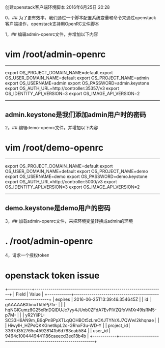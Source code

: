 创建openstack客户端环境脚本
2016年6月25日
20:28
 
0，## 为了更有效率，我们通过一个脚本配置系统变量和命令来通过openstack 客户端操作，openstack支持用OpenRC文件脚本
 
1，## 编辑admin-openrc文件，并增加以下内容
# vim /root/admin-openrc
*****************************
export OS_PROJECT_DOMAIN_NAME=default
export OS_USER_DOMAIN_NAME=default
export OS_PROJECT_NAME=admin
export OS_USERNAME=admin
export OS_PASSWORD=admin.keystone
export OS_AUTH_URL=http://controller:35357/v3
export OS_IDENTITY_API_VERSION=3
export OS_IMAGE_API_VERSION=2
*****************************
## admin.keystone是我们添加admin用户时的密码
 
2，## 编辑demo-openrc文件，并增加以下内容
# vim /root/demo-openrc
*****************************
export OS_PROJECT_DOMAIN_NAME=default
export OS_USER_DOMAIN_NAME=default
export OS_PROJECT_NAME=demo
export OS_USERNAME=demo
export OS_PASSWORD=demo.keystone
export OS_AUTH_URL=http://controller:5000/v3
export OS_IDENTITY_API_VERSION=3
export OS_IMAGE_API_VERSION=2
*****************************
## demo.keystone是demo用户的密码
 
3，## 加载admin-openrc文件，来把环境变量转换成admin的环境
# . /root/admin-openrc
 
4，请求一个授权token
# openstack token issue
+------------+-----------------------------------------------------------------+
| Field      | Value                                                           |
+------------+-----------------------------------------------------------------+
| expires    | 2016-06-25T13:39:46.354645Z                                     |
| id         | gAAAAABXbnuTkthPj7fx-                                           |
|            | hqNGICumz8G25xRnDQlDUJc7yy4JUnb0ZFdA7EvPlVZQfxVMXr49lsRM5-p7M-  |
|            | yR2YiiPL-SC33H6AN9m_B9qPn8PpXTLqQOHBOt5zLmOXJTYNrXJ7QWwl2khqnae |
|            | HiwyIH_HZPsQKKGnetlkpL2c-GRhxF3u-WD-Y                           |
| project_id | 3367d352765c45928141b6d783eab584                                |
| user_id    | 9464c1004449441186caeecd3ed18b4b                                |
+------------+-----------------------------------------------------------------+
 
